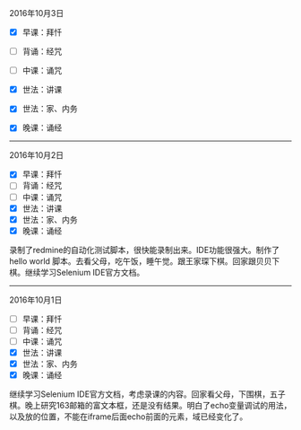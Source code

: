 2016年10月3日
- [x] 早课：拜忏
- [ ] 背诵：经咒
- [ ] 中课：诵咒
- [x] 世法：讲课
- [x] 世法：家、内务
- [x] 晚课：诵经



---
2016年10月2日
- [x] 早课：拜忏
- [ ] 背诵：经咒
- [ ] 中课：诵咒
- [x] 世法：讲课
- [x] 世法：家、内务
- [x] 晚课：诵经

录制了redmine的自动化测试脚本，很快能录制出来。IDE功能很强大。制作了hello world 脚本。去看父母，吃午饭，睡午觉。跟王家琛下棋。回家跟贝贝下棋。继续学习Selenium IDE官方文档。

---
2016年10月1日
- [ ] 早课：拜忏
- [ ] 背诵：经咒
- [ ] 中课：诵咒
- [x] 世法：讲课
- [x] 世法：家、内务
- [x] 晚课：诵经

继续学习Selenium IDE官方文档，考虑录课的内容。回家看父母，下围棋，五子棋。晚上研究163邮箱的富文本框，还是没有结果。明白了echo变量调试的用法，以及放的位置，不能在iframe后面echo前面的元素，域已经变化了。
